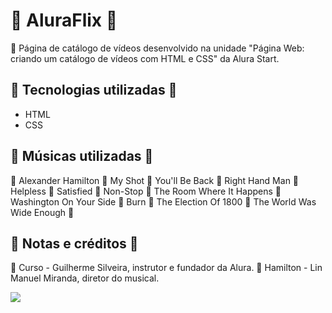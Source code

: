 # 🥀 AluraFlix 🥀

💮 Página de catálogo de vídeos desenvolvido na unidade "Página Web: criando um catálogo de vídeos com HTML e CSS" da Alura Start.

## 🌸 Tecnologias utilizadas 🌸

- HTML
- CSS

## 🌸 Músicas utilizadas 🌸

💮 Alexander Hamilton
💮 My Shot
💮 You'll Be Back
💮 Right Hand Man
💮 Helpless
💮 Satisfied
💮 Non-Stop
💮 The Room Where It Happens
💮 Washington On Your Side
💮 Burn
💮 The Election Of 1800
💮 The World Was Wide Enough
💮

## 🌸  Notas e créditos 🌸

💮 Curso - Guilherme Silveira, instrutor e fundador da Alura.
💮 Hamilton - Lin Manuel Miranda, diretor do musical.

![](https://media.tenor.com/zVvViQKqa0MAAAAj/psybirdb1oom.gif)
